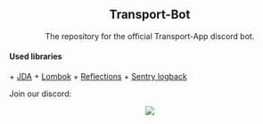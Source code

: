 <h2 align="center">Transport-Bot</h3>
<p align="center">The repository for the official Transport-App discord bot.</p>

<h4>Used libraries</h4>
+ <a href="https://github.com/DV8FromTheWorld/JDA">JDA</a>
+ <a href="https://github.com/rzwitserloot/lombok">Lombok</a>
+ <a href="https://github.com/ronmamo/reflections">Reflections</a>
+ <a href="https://github.com/getsentry/sentry-java/tree/master/sentry-logback">Sentry logback</a>


<p>Join our discord:</p>
<p align="center">
  <a href="https://discord.gg/Mzk8kxY"><img src="https://discordapp.com/api/guilds/455039767151902722/embed.png?style=banner2"></a>
</p>
